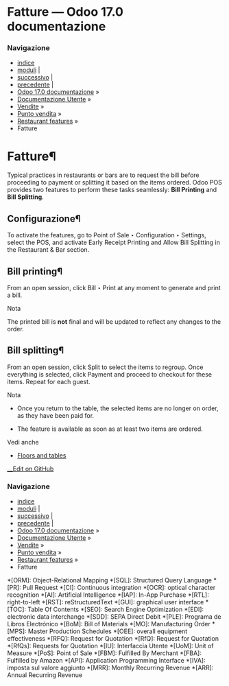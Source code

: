 # Fatture — Odoo 17.0 documentazione

### Navigazione

  * [indice](../../../../genindex.html "Indice generale")
  * [moduli](../../../../py-modindex.html "Indice del modulo Python") |
  * [successivo](tips.html "Mance") |
  * [precedente](kitchen_printing.html "Orders printing") |
  * [Odoo 17.0 documentazione](../../../../index-2.html) »
  * [Documentazione Utente](../../../../applications.html) »
  * [Vendite](../../../sales.html) »
  * [Punto vendita](../../point_of_sale.html) »
  * [Restaurant features](../restaurant.html) »
  * Fatture



# Fatture¶

Typical practices in restaurants or bars are to request the bill before proceeding to payment or splitting it based on the items ordered. Odoo POS provides two features to perform these tasks seamlessly: **Bill Printing** and **Bill Splitting**.

## Configurazione¶

To activate the features, go to Point of Sale ‣ Configuration ‣ Settings, select the POS, and activate Early Receipt Printing and Allow Bill Splitting in the Restaurant & Bar section.

## Bill printing¶

From an open session, click Bill ‣ Print at any moment to generate and print a bill.

Nota

The printed bill is **not** final and will be updated to reflect any changes to the order.

## Bill splitting¶

From an open session, click Split to select the items to regroup. Once everything is selected, click Payment and proceed to checkout for these items. Repeat for each guest.

Nota

  * Once you return to the table, the selected items are no longer on order, as they have been paid for.

  * The feature is available as soon as at least two items are ordered.




Vedi anche

  * [Floors and tables](floors_tables.html)




[ __Edit on GitHub](https://github.com/odoo/documentation/edit/17.0/content/applications/sales/point_of_sale/restaurant/bill_printing.rst)

### Navigazione

  * [indice](../../../../genindex.html "Indice generale")
  * [moduli](../../../../py-modindex.html "Indice del modulo Python") |
  * [successivo](tips.html "Mance") |
  * [precedente](kitchen_printing.html "Orders printing") |
  * [Odoo 17.0 documentazione](../../../../index-2.html) »
  * [Documentazione Utente](../../../../applications.html) »
  * [Vendite](../../../sales.html) »
  * [Punto vendita](../../point_of_sale.html) »
  * [Restaurant features](../restaurant.html) »
  * Fatture


  *[ORM]: Object-Relational Mapping
  *[SQL]: Structured Query Language
  *[PR]: Pull Request
  *[CI]: Continuous integration
  *[OCR]: optical character recognition
  *[AI]: Artificial Intelligence
  *[IAP]: In-App Purchase
  *[RTL]: right-to-left
  *[RST]: reStructuredText
  *[GUI]: graphical user interface
  *[TOC]: Table Of Contents
  *[SEO]: Search Engine Optimization
  *[EDI]: electronic data interchange
  *[SDD]: SEPA Direct Debit
  *[PLE]: Programa de Libros Electrónico
  *[BoM]: Bill of Materials
  *[MO]: Manufacturing Order
  *[MPS]: Master Production Schedules
  *[OEE]: overall equipment effectiveness
  *[RFQ]: Request for Quotation
  *[RfQ]: Request for Quotation
  *[RfQs]: Requests for Quotation
  *[IU]: Interfaccia Utente
  *[UoM]: Unit of Measure
  *[PoS]: Point of Sale
  *[FBM]: Fulfilled By Merchant
  *[FBA]: Fulfilled by Amazon
  *[API]: Application Programming Interface
  *[IVA]: imposta sul valore aggiunto
  *[MRR]: Monthly Recurring Revenue
  *[ARR]: Annual Recurring Revenue